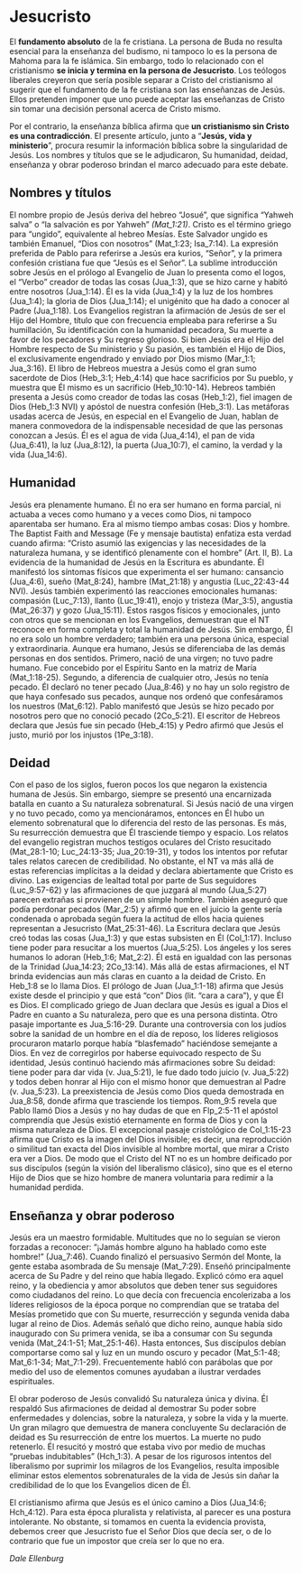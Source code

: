 # Jesucristo

El **fundamento absoluto** de la fe cristiana. La persona de Buda no resulta esencial para la enseñanza del budismo, ni tampoco lo es la persona de Mahoma para la fe islámica. Sin embargo, todo lo relacionado con el cristianismo **se inicia y termina en la persona de Jesucristo**. Los teólogos liberales creyeron que sería posible separar a Cristo del cristianismo al sugerir que el fundamento de la fe cristiana son las enseñanzas de Jesús. Ellos pretenden imponer que uno puede aceptar las enseñanzas de Cristo sin tomar una decisión personal acerca de Cristo mismo.

Por el contrario, la enseñanza bíblica afirma que **un cristianismo sin Cristo es una contradicción**. El presente artículo, junto a “**Jesús, vida y ministerio**”, procura resumir la información bíblica sobre la singularidad de Jesús. Los nombres y títulos que se le adjudicaron, Su humanidad, deidad, enseñanza y obrar poderoso brindan el marco adecuado para este debate.

## Nombres y títulos

El nombre propio de Jesús deriva del hebreo “Josué”, que significa “Yahweh salva” o “la salvación es por Yahweh” *(Mat_1:21)*. Cristo es el término griego para “ungido”, equivalente al hebreo Mesías. Este Salvador ungido es también Emanuel, “Dios con nosotros” (Mat_1:23; Isa_7:14). La expresión preferida de Pablo para referirse a Jesús era kurios, “Señor”, y la primera confesión cristiana fue que “Jesús es el Señor”. La sublime introducción sobre Jesús en el prólogo al Evangelio de Juan lo presenta como el logos, el “Verbo” creador de todas las cosas (Jua_1:3), que se hizo carne y habitó entre nosotros (Jua_1:14). Él es la vida (Jua_1:4) y la luz de los hombres (Jua_1:4); la gloria de Dios (Jua_1:14); el unigénito que ha dado a conocer al Padre (Jua_1:18). Los Evangelios registran la afirmación de Jesús de ser el Hijo del Hombre, título que con frecuencia empleaba para referirse a Su humillación, Su identificación con la humanidad pecadora, Su muerte a favor de los pecadores y Su regreso glorioso. Si bien Jesús era el Hijo del Hombre respecto de Su ministerio y Su pasión, es también el Hijo de Dios, el exclusivamente engendrado y enviado por Dios mismo (Mar_1:1; Jua_3:16). El libro de Hebreos muestra a Jesús como el gran sumo sacerdote de Dios (Heb_3:1; Heb_4:14) que hace sacrificios por Su pueblo, y muestra que Él mismo es un sacrificio (Heb_10:10-14). Hebreos también presenta a Jesús como creador de todas las cosas (Heb_1:2), fiel imagen de Dios (Heb_1:3 NVI) y apóstol de nuestra confesión (Heb_3:1). Las metáforas usadas acerca de Jesús, en especial en el Evangelio de Juan, hablan de manera conmovedora de la indispensable necesidad de que las personas conozcan a Jesús. Él es el agua de vida (Jua_4:14), el pan de vida (Jua_6:41), la luz (Jua_8:12), la puerta (Jua_10:7), el camino, la verdad y la vida (Jua_14:6).

## Humanidad

Jesús era plenamente humano. Él no era ser humano en forma parcial, ni actuaba a veces como humano y a veces como Dios, ni tampoco aparentaba ser humano. Era al mismo tiempo ambas cosas: Dios y hombre. The Baptist Faith and Message (Fe y mensaje bautista) enfatiza esta verdad cuando afirma: “Cristo asumió las exigencias y las necesidades de la naturaleza humana, y se identificó plenamente con el hombre” (Art. II, B). La evidencia de la humanidad de Jesús en la Escritura es abundante. Él manifestó los síntomas físicos que experimenta el ser humano: cansancio (Jua_4:6), sueño (Mat_8:24), hambre (Mat_21:18) y angustia (Luc_22:43-44 NVI). Jesús también experimentó las reacciones emocionales humanas: compasión (Luc_7:13), llanto (Luc_19:41), enojo y tristeza (Mar_3:5), angustia (Mat_26:37) y gozo (Jua_15:11). Estos rasgos físicos y emocionales, junto con otros que se mencionan en los Evangelios, demuestran que el NT reconoce en forma completa y total la humanidad de Jesús. Sin embargo, Él no era solo un hombre verdadero; también era una persona única, especial y extraordinaria. Aunque era humano, Jesús se diferenciaba de las demás personas en dos sentidos. Primero, nació de una virgen; no tuvo padre humano. Fue concebido por el Espíritu Santo en la matriz de María (Mat_1:18-25). Segundo, a diferencia de cualquier otro, Jesús no tenía pecado. Él declaró no tener pecado (Jua_8:46) y no hay un solo registro de que haya confesado sus pecados, aunque nos ordenó que confesáramos los nuestros (Mat_6:12). Pablo manifestó que Jesús se hizo pecado por nosotros pero que no conoció pecado (2Co_5:21). El escritor de Hebreos declara que Jesús fue sin pecado (Heb_4:15) y Pedro afirmó que Jesús el justo, murió por los injustos (1Pe_3:18).

## Deidad

Con el paso de los siglos, fueron pocos los que negaron la existencia humana de Jesús. Sin embargo, siempre se presentó una encarnizada batalla en cuanto a Su naturaleza sobrenatural. Si Jesús nació de una virgen y no tuvo pecado, como ya mencionáramos, entonces en Él hubo un elemento sobrenatural que lo diferencia del resto de las personas. Es más, Su resurrección demuestra que Él trasciende tiempo y espacio. Los relatos del evangelio registran muchos testigos oculares del Cristo resucitado (Mat_28:1-10; Luc_24:13-35; Jua_20:19-31), y todos los intentos por refutar tales relatos carecen de credibilidad. No obstante, el NT va más allá de estas referencias implícitas a la deidad y declara abiertamente que Cristo es divino. Las exigencias de lealtad total por parte de Sus seguidores (Luc_9:57-62) y las afirmaciones de que juzgará al mundo (Jua_5:27) parecen extrañas si provienen de un simple hombre. También aseguró que podía perdonar pecados (Mar_2:5) y afirmó que en el juicio la gente sería condenada o aprobada según fuera la actitud de ellos hacia quienes representan a Jesucristo (Mat_25:31-46). La Escritura declara que Jesús creó todas las cosas (Jua_1:3) y que estas subsisten en Él (Col_1:17). Incluso tiene poder para resucitar a los muertos (Jua_5:25). Los ángeles y los seres humanos lo adoran (Heb_1:6; Mat_2:2). Él está en igualdad con las personas de la Trinidad (Jua_14:23; 2Co_13:14). Más allá de estas afirmaciones, el NT brinda evidencias aun más claras en cuanto a la deidad de Cristo. En Heb_1:8 se lo llama Dios. El prólogo de Juan (Jua_1:1-18) afirma que Jesús existe desde el principio y que está “con” Dios (lit. “cara a cara”), y que Él es Dios. El complicado griego de Juan declara que Jesús es igual a Dios el Padre en cuanto a Su naturaleza, pero que es una persona distinta. Otro pasaje importante es Jua_5:16-29. Durante una controversia con los judíos sobre la sanidad de un hombre en el día de reposo, los líderes religiosos procuraron matarlo porque había “blasfemado” haciéndose semejante a Dios. En vez de corregirlos por haberse equivocado respecto de Su identidad, Jesús continuó haciendo más afirmaciones sobre Su deidad: tiene poder para dar vida (v. Jua_5:21), le fue dado todo juicio (v. Jua_5:22) y todos deben honrar al Hijo con el mismo honor que demuestran al Padre (v. Jua_5:23). La preexistencia de Jesús como Dios queda demostrada en Jua_8:58, donde afirma que trasciende los tiempos. Rom_9:5 revela que Pablo llamó Dios a Jesús y no hay dudas de que en Flp_2:5-11 el apóstol comprendía que Jesús existió eternamente en forma de Dios y con la misma naturaleza de Dios. El excepcional pasaje cristológico de Col_1:15-23 afirma que Cristo es la imagen del Dios invisible; es decir, una reproducción o similitud tan exacta del Dios invisible al hombre mortal, que mirar a Cristo era ver a Dios. De modo que el Cristo del NT no es un hombre deificado por sus discípulos (según la visión del liberalismo clásico), sino que es el eterno Hijo de Dios que se hizo hombre de manera voluntaria para redimir a la humanidad perdida.

## Enseñanza y obrar poderoso

Jesús era un maestro formidable. Multitudes que no lo seguían se vieron forzadas a reconocer: “¡Jamás hombre alguno ha hablado como este hombre!” (Jua_7:46). Cuando finalizó el persuasivo Sermón del Monte, la gente estaba asombrada de Su mensaje (Mat_7:29). Enseñó principalmente acerca de Su Padre y del reino que había llegado. Explicó cómo era aquel reino, y la obediencia y amor absolutos que deben tener sus seguidores como ciudadanos del reino. Lo que decía con frecuencia encolerizaba a los líderes religiosos de la época porque no comprendían que se trataba del Mesías prometido que con Su muerte, resurrección y segunda venida daba lugar al reino de Dios. Además señaló que dicho reino, aunque había sido inaugurado con Su primera venida, se iba a consumar con Su segunda venida (Mat_24:1-51; Mat_25:1-46). Hasta entonces, Sus discípulos debían comportarse como sal y luz en un mundo oscuro y pecador (Mat_5:1-48; Mat_6:1-34; Mat_7:1-29). Frecuentemente habló con parábolas que por medio del uso de elementos comunes ayudaban a ilustrar verdades espirituales.

El obrar poderoso de Jesús convalidó Su naturaleza única y divina. Él respaldó Sus afirmaciones de deidad al demostrar Su poder sobre enfermedades y dolencias, sobre la naturaleza, y sobre la vida y la muerte. Un gran milagro que demuestra de manera concluyente Su declaración de deidad es Su resurrección de entre los muertos. La muerte no pudo retenerlo. Él resucitó y mostró que estaba vivo por medio de muchas “pruebas indubitables” (Hch_1:3). A pesar de los rigurosos intentos del liberalismo por suprimir los milagros de los Evangelios, resulta imposible eliminar estos elementos sobrenaturales de la vida de Jesús sin dañar la credibilidad de lo que los Evangelios dicen de Él.

El cristianismo afirma que Jesús es el único camino a Dios (Jua_14:6; Hch_4:12). Para esta época pluralista y relativista, al parecer es una postura intolerante. No obstante, si tomamos en cuenta la evidencia provista, debemos creer que Jesucristo fue el Señor Dios que decía ser, o de lo contrario que fue un impostor que creía ser lo que no era.


*Dale Ellenburg*